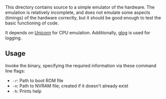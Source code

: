 This directory contains source to a simple emulator of the hardware. The emulation is relatively incomplete, and does not emulate some aspects (timings) of the hardware correctly, but it should be good enough to test the basic functioning of code.

It depends on [Unicorn](http://www.unicorn-engine.org) for CPU emulation. Additionally, [glog](https://github.com/google/glog) is used for logging.

## Usage
Invoke the binary, specifying the required information via these command line flags:

- `-r`: Path to boot ROM file
- `-n`: Path to NVRAM file; created if it doesn't already exist
- `-h`: Prints help
